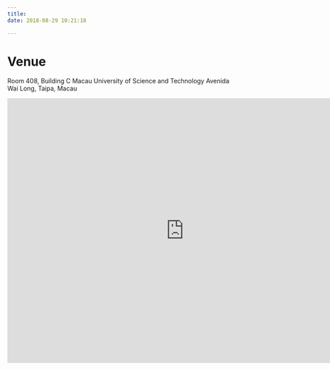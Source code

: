 ```yaml
---
title:
date: 2018-08-29 10:21:18

---
```


# Venue

Room 408, Building C
Macau University of Science and Technology
Avenida Wai Long, Taipa, Macau



<iframe src="https://www.google.com/maps/embed?pb=!1m18!1m12!1m3!1d3695.3192435301034!2d113.56393550084817!3d22.151916794838414!2m3!1f0!2f0!3f0!3m2!1i1024!2i768!4f13.1!3m3!1m2!1s0x34017006a20d4d2f%3A0xdbb844d5abdfd821!2z5r6z6ZaA56eR5oqA5aSn5a245pWZ5a245qiTIEM!5e0!3m2!1sen!2s!4v1535683319327" width="800" height="600" align="middle" frameborder="0" style="border:0" allowfullscreen></iframe>
